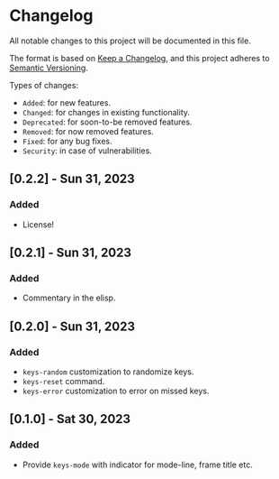 # Changelog

All notable changes to this project will be documented in this file.

The format is based on [Keep a Changelog](https://keepachangelog.com/en/1.0.0/),
and this project adheres to [Semantic Versioning](https://semver.org/spec/v2.0.0.html).

Types of changes:

- `Added`: for new features.
- `Changed`: for changes in existing functionality.
- `Deprecated`: for soon-to-be removed features.
- `Removed`: for now removed features.
- `Fixed`: for any bug fixes.
- `Security`: in case of vulnerabilities.

## [0.2.2] - Sun 31, 2023

### Added

- License!

## [0.2.1] - Sun 31, 2023

### Added

- Commentary in the elisp.

## [0.2.0] - Sun 31, 2023

### Added

- `keys-random` customization to randomize keys.
- `keys-reset` command.
- `keys-error` customization to error on missed keys.

## [0.1.0] - Sat 30, 2023

### Added

- Provide `keys-mode` with indicator for mode-line, frame title etc.

